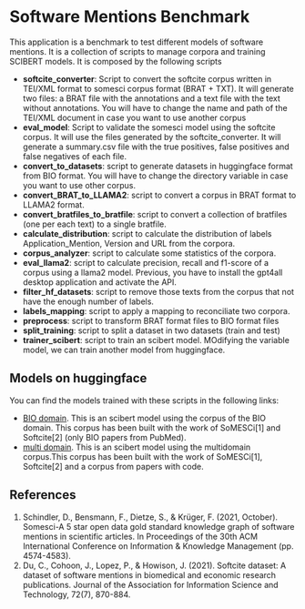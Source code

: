 # Software Mentions Benchmark
This application is a benchmark to test different models of software mentions. It is a collection of scripts to manage corpora and training SCIBERT models. It is composed by the following scripts
* **softcite_converter**: Script to convert the softcite corpus written in TEI/XML format to somesci corpus format (BRAT + TXT). It will generate two files: a BRAT file with the annotations and a text file with the text without annotations. You will have to change the name and path of the TEI/XML document in case you want to use another corpus
* **eval_model**: Script to validate the somesci model using the softcite corpus. It will use the files generated by the softcite_converter. It will generate a summary.csv file with the true positives, false positives and false negatives of each file. 
* **convert_to_datasets**: script to generate datasets in huggingface format from BIO format. You will have to change the directory variable in case you want to use other corpus.
* **convert_BRAT_to_LLAMA2**: script to convert a corpus in BRAT format to LLAMA2 format. 
* **convert_bratfiles_to_bratfile**: script to convert a collection of bratfiles (one per each text) to a single bratfile.
* **calculate_distribution**: script to calculate the distribution of labels Application_Mention, Version and URL from the corpora. 
* **corpus_analyzer**: script to calculate some statistics of the corpora.
* **eval_llama2**: script to calculate precision, recall and f1-score of a corpus using a llama2 model. Previous, you have to install the gpt4all desktop application and activate the API.
* **filter_hf_datasets**: script to remove those texts from the corpus that not have the enough number of labels.
* **labels_mapping**: script to apply a mapping to reconciliate two corpora.
* **preprocess**: script to transform BRAT format files to BIO format files 
* **split_training**: script to split a dataset in two datasets (train and test)
* **trainer_scibert**: script to train an scibert model. MOdifying the variable model, we can train another model from huggingface.

## Models on huggingface

You can find the models trained with these scripts in the following links:
* [BIO domain](https://huggingface.co/oeg/software_benchmark_bio). This is an scibert model using the corpus of the BIO domain. This corpus has been built with the work of SoMESCi[1] and Softcite[2] (only BIO papers from PubMed).
* [multi domain](https://huggingface.co/oeg/software_benchmark_multidomain). This is an scibert model using the multidomain corpus.This corpus has been built with the work of SoMESCi[1], Softcite[2] and a corpus from papers with code.

## References
1. Schindler, D., Bensmann, F., Dietze, S., & Krüger, F. (2021, October). Somesci-A 5 star open data gold standard knowledge graph of software mentions in scientific articles. In Proceedings of the 30th ACM International Conference on Information & Knowledge Management (pp. 4574-4583).
2. Du, C., Cohoon, J., Lopez, P., & Howison, J. (2021). Softcite dataset: A dataset of software mentions in biomedical and economic research publications. Journal of the Association for Information Science and Technology, 72(7), 870-884.
